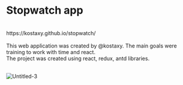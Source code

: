 # Stopwatch app
<br>
https://kostaxy.github.io/stopwatch/
<br><br>
This web application was created by @kostaxy. The main goals were training to work with time and react.
<br>
The project was created using react, redux, antd libraries.
<br><br>


![Untitled-3](https://user-images.githubusercontent.com/39878949/163264110-b5083ad1-9a29-4f93-95b3-18675e694f8d.png)
